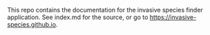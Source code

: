 
This repo contains the documentation for the invasive species finder application. 
See index.md for the source, or go to https://invasive-species.github.io.
